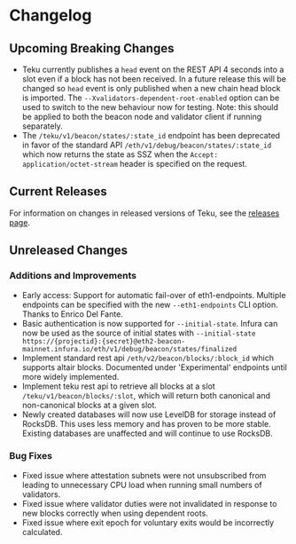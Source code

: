 # Changelog

## Upcoming Breaking Changes
- Teku currently publishes a `head` event on the REST API 4 seconds into a slot even if a block has not been received. In a future release this will be changed so `head` event is only published when a new
  chain head block is imported. The `--Xvalidators-dependent-root-enabled` option can be used to switch to the new behaviour now for testing.
  Note: this should be applied to both the beacon node and validator client if running separately.
- The `/teku/v1/beacon/states/:state_id` endpoint has been deprecated in favor of the standard API `/eth/v1/debug/beacon/states/:state_id` which now returns the state as SSZ when the `Accept: application/octet-stream` header is specified on the request.

## Current Releases
For information on changes in released versions of Teku, see the [releases page](https://github.com/ConsenSys/teku/releases).

## Unreleased Changes

### Additions and Improvements
- Early access: Support for automatic fail-over of eth1-endpoints.  Multiple endpoints can be specified with the new `--eth1-endpoints` CLI option. Thanks to Enrico Del Fante.
- Basic authentication is now supported for `--initial-state`. Infura can now be used as the source of initial states with `--initial-state https://{projectid}:{secret}@eth2-beacon-mainnet.infura.io/eth/v1/debug/beacon/states/finalized`
- Implement standard rest api `/eth/v2/beacon/blocks/:block_id` which supports altair blocks. Documented under 'Experimental' endpoints until more widely implemented.
- Implement teku rest api to retrieve all blocks at a slot `/teku/v1/beacon/blocks/:slot`, which will return both canonical and non-canonical blocks at a given slot.
- Newly created databases will now use LevelDB for storage instead of RocksDB. This uses less memory and has proven to be more stable. Existing databases are unaffected and will continue to use RocksDB.

### Bug Fixes
- Fixed issue where attestation subnets were not unsubscribed from leading to unnecessary CPU load when running small numbers of validators.
- Fixed issue where validator duties were not invalidated in response to new blocks correctly when using dependent roots.
- Fixed issue where exit epoch for voluntary exits would be incorrectly calculated.
